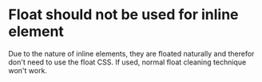 # Float should not be used for inline element

Due to the nature of inline elements, they are floated naturally and therefor don't need to use the float CSS. If used, normal float cleaning technique won't work.
